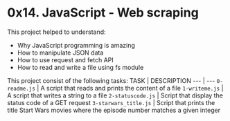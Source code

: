 # 0x14. JavaScript - Web scraping

This project helped to understand:
- Why JavaScript programming is amazing
- How to manipulate JSON data
- How to use request and fetch API
- How to read and write a file using fs module

This project consist of the following tasks:
TASK | DESCRIPTION
--- | ---
`0-readme.js` | A script that reads and prints the content of a file
`1-writeme.js` | A script that writes a string to a file
`2-statuscode.js` | Script that display the status code of a GET request
`3-starwars_title.js` | Script that prints the title Start Wars movies where the episode number matches a given integer
